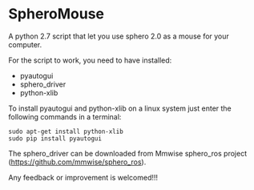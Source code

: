 # SpheroMouse
A python 2.7 script that let you use sphero 2.0 as a mouse for your computer.

For the script to work, you need to have installed:
  + pyautogui
  + sphero_driver
  + python-xlib
  
To install pyautogui and python-xlib on a linux system just enter the following commands in a terminal:
<pre><code>sudo apt-get install python-xlib
sudo pip install pyautogui
</code></pre>

The sphero_driver can be downloaded from Mmwise sphero_ros project (https://github.com/mmwise/sphero_ros).

Any feedback or improvement is welcomed!!!
